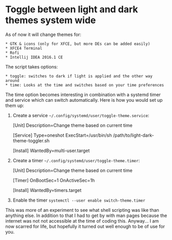 # Toggle between light and dark themes system wide

As of now it will change themes for:

	* GTK & icons (only for XFCE, but more DEs can be added easily)
	* XFCE4 Terminal
	* Rofi
	* Intellij IDEA 2016.1 CE

The script takes options:

	* toggle: switches to dark if light is applied and the other way around
	* time: Looks at the time and switches based on your time preferences

The time option becomes interesting in combination with a systemd timer and service which can switch automatically. Here is how you would set up them up:

1. Create a service `~/.config/systemd/user/toggle-theme.service`:

	[Unit]
	Description=Change theme based on current time

	[Service]
	Type=oneshot
	ExecStart=/usr/bin/sh /path/to/light-dark-theme-toggler.sh

	[Install]
	WantedBy=multi-user.target

2. Create a timer `~/.config/systemd/user/toggle-theme.timer`:

	[Unit]
	Description=Change theme based on current time

	[Timer]
	OnBootSec=1
	OnActiveSec=1h

	[Install]
	WantedBy=timers.target

3. Enable the timer `systemctl --user enable switch-theme.timer`

This was more of an experiment to see what shell scripting was like than anything else. In addition to that I had to get by with man pages because the internet was not not accessible at the time of coding this. Anyway... I am now scarred for life, but hopefully it turned out well enough to be of use for you.
